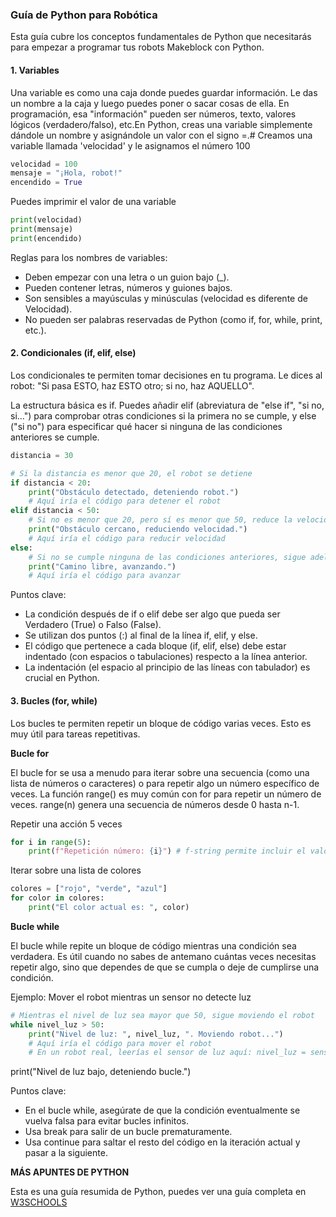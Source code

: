 ### Guía de Python para Robótica

Esta guía cubre los conceptos fundamentales de Python que necesitarás para empezar a programar tus robots Makeblock con Python.

#### 1. Variables

Una variable es como una caja donde puedes guardar información. Le das un nombre a la caja y luego puedes poner o sacar cosas de ella. En programación, esa "información" pueden ser números, texto, valores lógicos (verdadero/falso), etc.En Python, creas una variable simplemente dándole un nombre y asignándole un valor con el signo =.# Creamos una variable llamada 'velocidad' y le asignamos el número 100

```python
velocidad = 100
mensaje = "¡Hola, robot!"
encendido = True
```

Puedes imprimir el valor de una variable
```python
print(velocidad)
print(mensaje)
print(encendido)
```
Reglas para los nombres de variables:
- Deben empezar con una letra o un guion bajo (_).
- Pueden contener letras, números y guiones bajos.
- Son sensibles a mayúsculas y minúsculas (velocidad es diferente de Velocidad).
- No pueden ser palabras reservadas de Python (como if, for, while, print, etc.).

#### 2. Condicionales (if, elif, else)

Los condicionales te permiten tomar decisiones en tu programa. Le dices al robot: "Si pasa ESTO, haz ESTO otro; si no, haz AQUELLO". 

La estructura básica es if. Puedes añadir elif (abreviatura de "else if", "si no, si...") para comprobar otras condiciones si la primera no se cumple, y else ("si no") para especificar qué hacer si ninguna de las condiciones anteriores se cumple.

```python
distancia = 30

# Si la distancia es menor que 20, el robot se detiene
if distancia < 20:
    print("Obstáculo detectado, deteniendo robot.")
    # Aquí iría el código para detener el robot
elif distancia < 50:
    # Si no es menor que 20, pero sí es menor que 50, reduce la velocidad
    print("Obstáculo cercano, reduciendo velocidad.")
    # Aquí iría el código para reducir velocidad
else:
    # Si no se cumple ninguna de las condiciones anteriores, sigue adelante
    print("Camino libre, avanzando.")
    # Aquí iría el código para avanzar
```
Puntos clave:
- La condición después de if o elif debe ser algo que pueda ser Verdadero (True) o Falso (False).
- Se utilizan dos puntos (:) al final de la línea if, elif, y else.
- El código que pertenece a cada bloque (if, elif, else) debe estar indentado (con espacios o tabulaciones) respecto a la línea anterior.
- La indentación (el espacio al principio de las líneas con tabulador) es crucial en Python.

#### 3. Bucles (for, while)

Los bucles te permiten repetir un bloque de código varias veces. Esto es muy útil para tareas repetitivas.

**Bucle for**

El bucle for se usa a menudo para iterar sobre una secuencia (como una lista de números o caracteres) o para repetir algo un número específico de veces. La función range() es muy común con for para repetir un número de veces. range(n) genera una secuencia de números desde 0 hasta n-1.

Repetir una acción 5 veces
```python
for i in range(5):
    print(f"Repetición número: {i}") # f-string permite incluir el valor de la variable i
```

Iterar sobre una lista de colores
```python
colores = ["rojo", "verde", "azul"]
for color in colores:
    print("El color actual es: ", color)
```

**Bucle while**

El bucle while repite un bloque de código mientras una condición sea verdadera. Es útil cuando no sabes de antemano cuántas veces necesitas repetir algo, sino que dependes de que se cumpla o deje de cumplirse una condición.

Ejemplo: Mover el robot mientras un sensor no detecte luz

```python
# Mientras el nivel de luz sea mayor que 50, sigue moviendo el robot
while nivel_luz > 50:
    print("Nivel de luz: ", nivel_luz, ". Moviendo robot...")
    # Aquí iría el código para mover el robot
    # En un robot real, leerías el sensor de luz aquí: nivel_luz = sensor_luz.read()
```

print("Nivel de luz bajo, deteniendo bucle.")

Puntos clave:
- En el bucle while, asegúrate de que la condición eventualmente se vuelva falsa para evitar bucles infinitos.
- Usa break para salir de un bucle prematuramente.
- Usa continue para saltar el resto del código en la iteración actual y pasar a la siguiente.

**MÁS APUNTES DE PYTHON**

Esta es una guía resumida de Python, puedes ver una guía completa en [W3SCHOOLS](https://www.w3schools.com/python)

